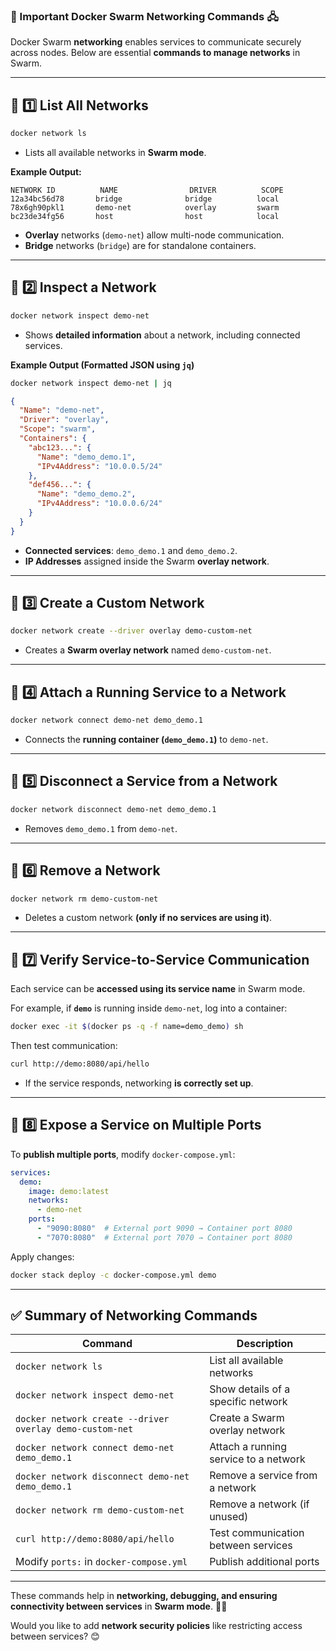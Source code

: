 ### **🔹 Important Docker Swarm Networking Commands** 🖧

Docker Swarm **networking** enables services to communicate securely across nodes. Below are essential **commands to manage networks** in Swarm.

---

## **📌 1️⃣ List All Networks**
```sh
docker network ls
```
- Lists all available networks in **Swarm mode**.

**Example Output:**
```
NETWORK ID          NAME                DRIVER          SCOPE
12a34bc56d78       bridge              bridge          local
78x6gh90pkl1       demo-net            overlay         swarm
bc23de34fg56       host                host            local
```
- **Overlay** networks (`demo-net`) allow multi-node communication.
- **Bridge** networks (`bridge`) are for standalone containers.

---

## **📌 2️⃣ Inspect a Network**
```sh
docker network inspect demo-net
```
- Shows **detailed information** about a network, including connected services.

**Example Output (Formatted JSON using `jq`)**
```sh
docker network inspect demo-net | jq
```
```json
{
  "Name": "demo-net",
  "Driver": "overlay",
  "Scope": "swarm",
  "Containers": {
    "abc123...": {
      "Name": "demo_demo.1",
      "IPv4Address": "10.0.0.5/24"
    },
    "def456...": {
      "Name": "demo_demo.2",
      "IPv4Address": "10.0.0.6/24"
    }
  }
}
```
- **Connected services**: `demo_demo.1` and `demo_demo.2`.
- **IP Addresses** assigned inside the Swarm **overlay network**.

---

## **📌 3️⃣ Create a Custom Network**
```sh
docker network create --driver overlay demo-custom-net
```
- Creates a **Swarm overlay network** named `demo-custom-net`.

---

## **📌 4️⃣ Attach a Running Service to a Network**
```sh
docker network connect demo-net demo_demo.1
```
- Connects the **running container (`demo_demo.1`)** to `demo-net`.

---

## **📌 5️⃣ Disconnect a Service from a Network**
```sh
docker network disconnect demo-net demo_demo.1
```
- Removes `demo_demo.1` from `demo-net`.

---

## **📌 6️⃣ Remove a Network**
```sh
docker network rm demo-custom-net
```
- Deletes a custom network **(only if no services are using it)**.

---

## **📌 7️⃣ Verify Service-to-Service Communication**
Each service can be **accessed using its service name** in Swarm mode.

For example, if **`demo`** is running inside `demo-net`, log into a container:
```sh
docker exec -it $(docker ps -q -f name=demo_demo) sh
```
Then test communication:
```sh
curl http://demo:8080/api/hello
```
- If the service responds, networking **is correctly set up**.

---

## **📌 8️⃣ Expose a Service on Multiple Ports**
To **publish multiple ports**, modify `docker-compose.yml`:
```yaml
services:
  demo:
    image: demo:latest
    networks:
      - demo-net
    ports:
      - "9090:8080"  # External port 9090 → Container port 8080
      - "7070:8080"  # External port 7070 → Container port 8080
```

Apply changes:
```sh
docker stack deploy -c docker-compose.yml demo
```

---

## **✅ Summary of Networking Commands**
| **Command** | **Description** |
|------------|----------------|
| `docker network ls` | List all available networks |
| `docker network inspect demo-net` | Show details of a specific network |
| `docker network create --driver overlay demo-custom-net` | Create a Swarm overlay network |
| `docker network connect demo-net demo_demo.1` | Attach a running service to a network |
| `docker network disconnect demo-net demo_demo.1` | Remove a service from a network |
| `docker network rm demo-custom-net` | Remove a network (if unused) |
| `curl http://demo:8080/api/hello` | Test communication between services |
| Modify `ports:` in `docker-compose.yml` | Publish additional ports |

---
These commands help in **networking, debugging, and ensuring connectivity between services** in **Swarm mode**. 🚀🔥  

Would you like to add **network security policies** like restricting access between services? 😊
